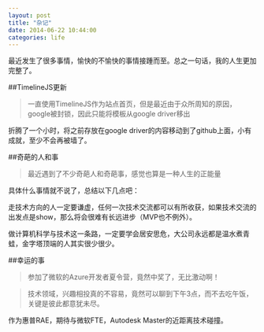 ```yaml
---
layout: post
title: "杂记"
date: 2014-06-22 10:44:00
categories: life
---
```


最近发生了很多事情，愉快的不愉快的事情接踵而至。总之一句话，我的人生更加完整了。

##TimelineJS更新

>一直使用TimelineJS作为站点首页，但是最近由于众所周知的原因，google被封锁，因此只能将模板从google driver移出

折腾了一个小时，将之前存放在google driver的内容移动到了github上面，小有成就，至少不会再被墙了。

##奇葩的人和事

>最近遇到了不少奇葩人和奇葩事，感觉也算是一种人生的正能量

具体什么事情就不说了，总结以下几点吧：

走技术方向的人一定要谦虚，任何一次技术交流都可以有所收获，如果技术交流的出发点是show，那么将会很难有长远进步（MVP也不例外）。

做计算机科学与技术这一条路，一定要学会居安思危，大公司永远都是温水煮青蛙，金字塔顶端的人其实很少很少。

##幸运的事

>参加了微软的Azure开发者夏令营，竟然中奖了，无比激动啊！

>技术领域，兴趣相投真的不容易，竟然可以聊到下午3点，而不去吃午饭，关键是彼此都意犹未尽。

作为惠普RAE，期待与微软FTE，Autodesk Master的近距离技术碰撞。
